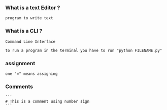 ### What is a text Editor ?

    program to write text

### What is a CLI ?

    Command Line Interface

    to run a program in the terminal you have to run "python FILENAME.py"


### assignment
 

    one "=" means assigning

### Comments 

    ```
    # This is a comment using number sign
    ```